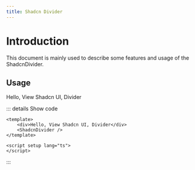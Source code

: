 ```yaml
---
title: Shadcn Divider
---
```


# Introduction

This document is mainly used to describe some features and usage of the ShadcnDivider.

## Usage

<CodeRunner title="Simple Divider"
    description="Created a simple divider">
    <div>Hello, View Shadcn UI, Divider</div>
    <ShadcnDivider />
</CodeRunner>

::: details Show code

```vue
<template>
    <div>Hello, View Shadcn UI, Divider</div>
    <ShadcnDivider />
</template>

<script setup lang="ts">
</script>
```

:::
